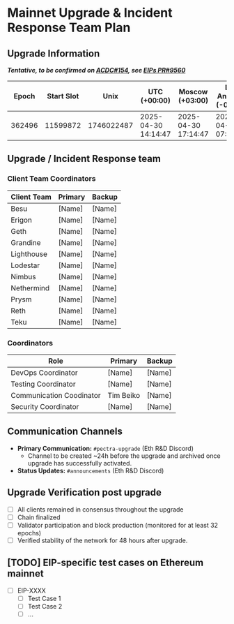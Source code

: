 # Mainnet Upgrade & Incident Response Team Plan

## Upgrade Information

***Tentative, to be confirmed on [ACDC#154](https://github.com/ethereum/pm/issues/1399), see [EIPs PR#9560](https://github.com/ethereum/EIPs/pull/9560)***

| Epoch | Start Slot | Unix | UTC (+00:00) | Moscow (+03:00) | Los Angeles (-07:00) | New York (-04:00) | Brisbane (+10:00) 
 | -- | -- | -- | -- | -- | -- | -- | -- 
| 362496 | 11599872 | 1746022487 | 2025-04-30 14:14:47 | 2025-04-30 17:14:47 | 2025-04-30 07:14:47 | 2025-04-30 10:14:47 | 2025-05-01 00:14:47 

## Upgrade / Incident Response team

### Client Team Coordinators 
| Client Team | Primary | Backup |
|-------------|---------------------|--------------------|
| Besu | [Name] | [Name] |
| Erigon | [Name] | [Name] |
| Geth | [Name] | [Name] |
| Grandine | [Name] | [Name] |
| Lighthouse | [Name] | [Name] |
| Lodestar | [Name] | [Name] |
| Nimbus | [Name] | [Name] |
| Nethermind | [Name] | [Name] |
| Prysm | [Name] | [Name] |
| Reth | [Name] | [Name] |
| Teku | [Name] | [Name] |

### Coordinators
| Role | Primary | Backup |
|------|---------|----------------------------|
| DevOps Coordinator | [Name] | [Name] |
| Testing Coordinator | [Name] | [Name] |
| Communication Coodinator | Tim Beiko | [Name] |
| Security Coordinator | [Name] | [Name] |

## Communication Channels
- **Primary Communication:** `#pectra-upgrade` (Eth R&D Discord)
    - Channel to be created ~24h before the upgrade and archived once upgrade has successfully activated. 
- **Status Updates:** `#announcements` (Eth R&D Discord)

## Upgrade Verification post upgrade
- [ ] All clients remained in consensus throughout the upgrade
- [ ] Chain finalized
- [ ] Validator participation and block production (monitored for at least 32 epochs)
- [ ] Verified stability of the network for 48 hours after upgrade.

## [TODO] EIP-specific test cases on Ethereum mainnet 
- [ ] EIP-XXXX
    - [ ] Test Case 1
    - [ ] Test Case 2
    - [ ] ...
